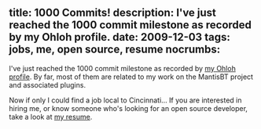 title: 1000 Commits!
description: I've just reached the 1000 commit milestone as recorded by my Ohloh profile.
date: 2009-12-03
tags: jobs, me, open source, resume
nocrumbs:
---
I've just reached the 1000 commit milestone as recorded by [my Ohloh profile][1].
By far, most of them are related to my work on the MantisBT project and
associated plugins.

Now if only I could find a job local to Cincinnati...  If you are interested
in hiring me, or know someone who's looking for an open source developer, take
a look at [my resume][2].

[1]: http://www.ohloh.net/accounts/nuclear_eclipse
[2]: http://johnmreese.com/resume
